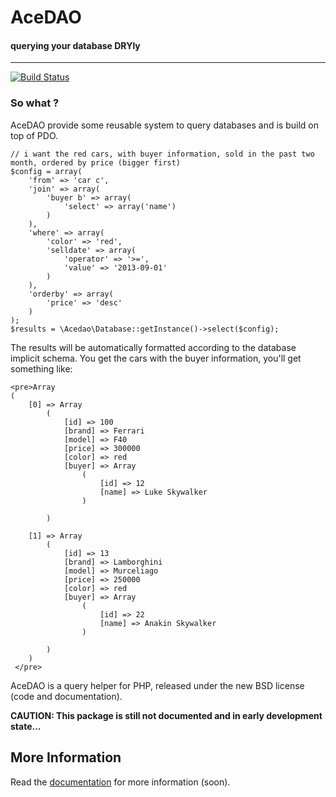 AceDAO
========================================
#### querying your database DRYly

----------------------------------------

[![Build Status](https://travis-ci.org/karamasoff/acedao.png?branch=master)](https://travis-ci.org/karamasoff/acedao)

### So what ?

AceDAO provide some reusable system to query databases and is build on top of PDO.

	// i want the red cars, with buyer information, sold in the past two month, ordered by price (bigger first)
	$config = array(
		'from' => 'car c',
		'join' => array(
			'buyer b' => array(
				'select' => array('name')
			)
		),
		'where' => array(
			'color' => 'red',
			'selldate' => array(
				'operator' => '>=',
				'value' => '2013-09-01'
			)
		),
		'orderby' => array(
			'price' => 'desc'
		)
	);
	$results = \Acedao\Database::getInstance()->select($config);

The results will be automatically formatted according to the database implicit schema.
You get the cars with the buyer information, you'll get something like:

	<pre>Array
    (
        [0] => Array
            (
                [id] => 100
                [brand] => Ferrari
                [model] => F40
                [price] => 300000
                [color] => red
                [buyer] => Array
                    (
                        [id] => 12
                        [name] => Luke Skywalker
                    )

            )

        [1] => Array
            (
                [id] => 13
                [brand] => Lamborghini
                [model] => Murceliago
                [price] => 250000
                [color] => red
                [buyer] => Array
                    (
                        [id] => 22
                        [name] => Anakin Skywalker
                    )

            )
        )
     </pre>


AceDAO is a query helper for PHP, released under the new BSD license (code
and documentation).

**CAUTION: This package is still not documented and in early development state...**

More Information
----------------

Read the [documentation][1] for more information (soon).

[1]: http://acedao.voilab.org/documentation

